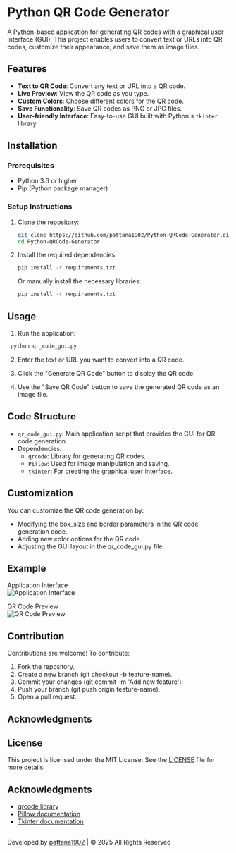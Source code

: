 # Python QR Code Generator

A Python-based application for generating QR codes with a graphical user interface (GUI). This project enables users to convert text or URLs into QR codes, customize their appearance, and save them as image files.

## Features

- **Text to QR Code**: Convert any text or URL into a QR code.
- **Live Preview**: View the QR code as you type.
- **Custom Colors**: Choose different colors for the QR code.
- **Save Functionality**: Save QR codes as PNG or JPG files.
- **User-friendly Interface**: Easy-to-use GUI built with Python's `tkinter` library.

## Installation

### Prerequisites

- Python 3.6 or higher
- Pip (Python package manager)

### Setup Instructions

1. Clone the repository:
   ```bash
   git clone https://github.com/pattana1902/Python-QRCode-Generator.git
   cd Python-QRCode-Generator
   ```
2. Install the required dependencies:
   ```bash
   pip install -r requirements.txt
   ```
   Or manually install the necessary libraries:
   ```bash
   pip install -r requirements.txt
   ```
## Usage
1. Run the application:
  ```bash
   python qr_code_gui.py
   ```
2. Enter the text or URL you want to convert into a QR code.

3. Click the "Generate QR Code" button to display the QR code.

4. Use the "Save QR Code" button to save the generated QR code as an image file.

## Code Structure
- ```qr_code_gui.py```: Main application script that provides the GUI for QR code generation.
- Dependencies:
  - ```qrcode```: Library for generating QR codes.
  - ```Pillow```: Used for image manipulation and saving.
  - ```tkinter```: For creating the graphical user interface.
## Customization
You can customize the QR code generation by:

- Modifying the box_size and border parameters in the QR code generation code.
- Adding new color options for the QR code.
- Adjusting the GUI layout in the qr_code_gui.py file.

## Example
Application Interface  
![Application Interface](Application_Interface.png)

QR Code Preview  
![QR Code Preview](QR_Code_Preview.png)

## Contribution
Contributions are welcome! To contribute:

1. Fork the repository.
2. Create a new branch (git checkout -b feature-name).
3. Commit your changes (git commit -m 'Add new feature').
4. Push your branch (git push origin feature-name).
5. Open a pull request.

## Acknowledgments

## License
This project is licensed under the MIT License. See the [LICENSE](https://github.com/pattana1902/Python-QRCode-Generator/blob/master/LICENSE) file for more details.

## Acknowledgments

- [qrcode library](https://github.com/lincolnloop/python-qrcode) 
- [Pillow documentation](https://pillow.readthedocs.io/en/stable/)
- [Tkinter documentation](https://docs.python.org/3/library/tkinter.html)

##
Developed by [pattana1902](https://github.com/pattana1902) | © 2025 All Rights Reserved

